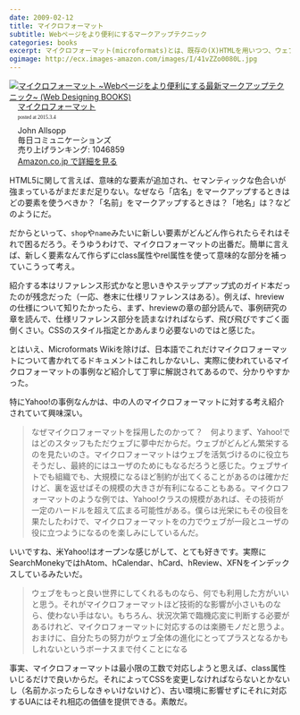 ```yaml
---
date: 2009-02-12
title: マイクロフォーマット
subtitle: Webページをより便利にするマークアップテクニック
categories: books
excerpt: マイクロフォーマット(microformats)とは、既存の(X)HTMLを用いつつ、ウェブページの情報により豊かな意味を与え、構造化する仕組みです。ウェブページをマイクロフォーマットに対応させることで、ウェブページ上の情報を、コンピュータでも処理しやすくなります。
ogimage: http://ecx.images-amazon.com/images/I/41vZZo0080L.jpg
---
```


<div class="azlink-box"><div class="azlink-image" style="float:left"><a href="http://www.amazon.co.jp/exec/obidos/ASIN/4839925445/warikiru-22/" name="azlinklink" target="_blank"><img src="http://ecx.images-amazon.com/images/I/41vZZo0080L._SL160_.jpg" alt="マイクロフォーマット ~Webページをより便利にする最新マークアップテクニック~ (Web Designing BOOKS)" style="border:none" /></a></div><div class="azlink-info" style="float:left;margin-left:15px;line-height:120%"><div class="azlink-name" style="margin-bottom:10px;line-height:120%"><a href="http://www.amazon.co.jp/exec/obidos/ASIN/4839925445/warikiru-22/" name="azlinklink" target="_blank">マイクロフォーマット</a><div class="azlink-powered-date" style="font-size:7pt;margin-top:5px;font-family:verdana;line-height:120%">posted at 2015.3.4</div></div><div class="azlink-detail">John Allsopp<br />毎日コミュニケーションズ<br />売り上げランキング: 1046859<br /></div><div class="azlink-link" style="margin-top:5px"><a href="http://www.amazon.co.jp/exec/obidos/ASIN/4839925445/warikiru-22/" target="_blank">Amazon.co.jp で詳細を見る</a></div></div><div class="azlink-footer" style="clear:left"></div></div>

HTML5に関して言えば、意味的な要素が追加され、セマンティックな色合いが強まっているがまだまだ足りない。なぜなら「店名」をマークアップするときはどの要素を使うべきか？「名前」をマークアップするときは？「地名」は？などのようにだ。

だからといって、`shop`や`name`みたいに新しい要素がどんどん作られたらそれはそれで困るだろう。そうゆうわけで、マイクロフォーマットの出番だ。簡単に言えば、新しく要素なんて作らずにclass属性やrel属性を使って意味的な部分を補っていこうって考え。

紹介する本はリファレンス形式かなと思いきやステップアップ式のガイド本だったのが残念だった（一応、巻末に仕様リファレンスはある）。例えば、hreviewの仕様について知りたかったら、まず、hreviewの章の部分読んで、事例研究の章を読んで、仕様リファレンス部分を読まなければならず、飛び飛びですごく面倒くさい。CSSのスタイル指定とかあんまり必要ないのではと感じた。

とはいえ、Microformats Wikiを除けば、日本語でこれだけマイクロフォーマットについて書かれてるドキュメントはこれしかないし、実際に使われているマイクロフォーマットの事例など紹介して丁寧に解説されてあるので、分かりやすかった。

特にYahoo!の事例なんかは、中の人のマイクロフォーマットに対する考え紹介されていて興味深い。

> なぜマイクロフォーマットを採用したのかって？　何よりまず、Yahoo!ではどのスタッフもただウェブに夢中だからだ。ウェブがどんどん繁栄するのを見たいのさ。マイクロフォーマットはウェブを活気づけるのに役立ちそうだし、最終的にはユーザのためにもなるだろうと感じた。ウェブサイトでも組織でも、大規模になるほど制約が出てくることがあるのは確かだけど、裏を返せばその規模の大きさが有利になることもある。マイクロフォーマットのような例では、Yahoo!クラスの規模があれば、その技術が一定のハードルを超えて広まる可能性がある。僕らは光栄にもその役目を果たしたわけで、マイクロフォーマットをの力でウェブが一段とユーザの役に立つようになるのを楽しみにしているんだ。

いいですね、米Yahoo!はオープンな感じがして、とても好きです。実際にSearchMonekyではhAtom、hCalendar、hCard、hReview、XFNをインデックスしているみたいだ。

> ウェブをもっと良い世界にしてくれるものなら、何でも利用した方がいいと思う。それがマイクロフォーマットほど技術的な影響が小さいものなら、使わない手はない。もちろん、状況次第で臨機応変に判断する必要があるけれど、マイクロフォーマットに対応するのは楽勝モノだと思うよ。おまけに、自分たちの努力がウェブ全体の進化にとってプラスとなるかもしれないというボーナスまで付くことになる

事実、マイクロフォーマットは最小限の工数で対応しようと思えば、class属性いじるだけで良いからだ。それによってCSSを変更しなければならないとかないし（名前かぶったらしなきゃいけないけど）、古い環境に影響せずにそれに対応するUAにはそれ相応の価値を提供できる。素敵だ。